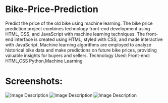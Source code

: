 # Bike-Price-Prediction
Predict the price of the old bike using machine learning.
The bike price prediction project combines technology front-end development using HTML, CSS, and JavaScript with machine learning techniques. The front-end interface is created using HTML, styled with CSS, and made interactive with JavaScript. Machine learning algorithms are employed to analyze historical bike data and make predictions on future bike prices, providing valuable insights for buyers and sellers.
Technology Used:
Front-end: HTML,CSS
Python,Machine Learning


# Screenshots:
  <img src="https://github.com/saloni-225/Bike-Price-Prediction/assets/81464325/7739c859-bc94-43f3-b521-d5a1c1c01bf4" alt="Image Description" >
    <img src="https://github.com/saloni-225/Bike-Price-Prediction/assets/81464325/bd550855-89ce-4e33-ab2c-3cea0447e68f" alt="Image Description">
  <img src=https://github.com/saloni-225/Bike-Price-Prediction/assets/81464325/2989a11b-1d56-43a8-bbbf-2978f88e2f74" alt="Image Description">


